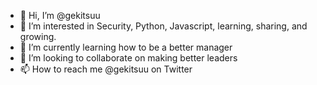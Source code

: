 - 👋 Hi, I’m @gekitsuu
- 👀 I’m interested in Security, Python, Javascript, learning, sharing, and growing. 
- 🌱 I’m currently learning how to be a better manager
- 💞️ I’m looking to collaborate on making better leaders
- 📫 How to reach me @gekitsuu on Twitter

<!---
gekitsuu/gekitsuu is a ✨ special ✨ repository because its `README.md` (this file) appears on your GitHub profile.
You can click the Preview link to take a look at your changes.
--->
